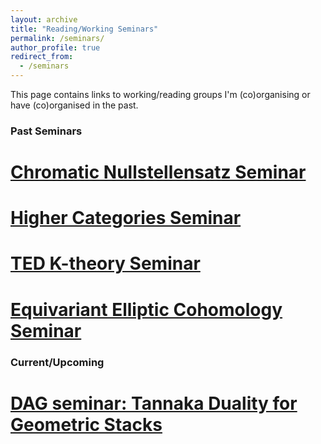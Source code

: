 ```yaml
---
layout: archive
title: "Reading/Working Seminars"
permalink: /seminars/
author_profile: true
redirect_from:
  - /seminars
---
```


This page contains links to working/reading groups I'm (co)organising or have (co)organised in the past.

### Past Seminars

[Chromatic Nullstellensatz Seminar](/chromatic/) 
======

[Higher Categories Seminar](https://vbvstrv.github.io/teaching-notes/summer-22-higher-cats/notes.html)
======

[TED K-theory Seminar](/TQC/)
======

[Equivariant Elliptic Cohomology Seminar](/eqellcoh/)
======

### Current/Upcoming

[DAG seminar: Tannaka Duality for Geometric Stacks](/DAG1)
======

